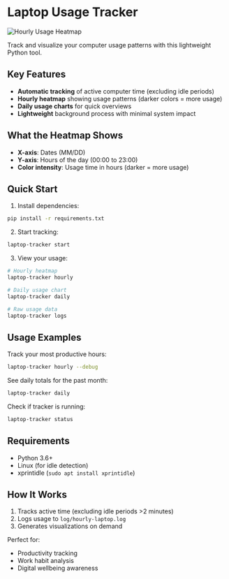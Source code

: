 # Laptop Usage Tracker

![Hourly Usage Heatmap](https://i.imgur.com/FTpKIK1.png)

Track and visualize your computer usage patterns with this lightweight Python tool.

## Key Features

- **Automatic tracking** of active computer time (excluding idle periods)
- **Hourly heatmap** showing usage patterns (darker colors = more usage)
- **Daily usage charts** for quick overviews
- **Lightweight** background process with minimal system impact

## What the Heatmap Shows

- **X-axis**: Dates (MM/DD)
- **Y-axis**: Hours of the day (00:00 to 23:00)  
- **Color intensity**: Usage time in hours (darker = more usage)

## Quick Start

1. Install dependencies:
```bash
pip install -r requirements.txt
```

2. Start tracking:
```bash
laptop-tracker start
```

3. View your usage:
```bash
# Hourly heatmap
laptop-tracker hourly

# Daily usage chart  
laptop-tracker daily

# Raw usage data
laptop-tracker logs
```

## Usage Examples

Track your most productive hours:
```bash
laptop-tracker hourly --debug
```

See daily totals for the past month:
```bash 
laptop-tracker daily
```

Check if tracker is running:
```bash
laptop-tracker status
```

## Requirements

- Python 3.6+
- Linux (for idle detection)
- xprintidle (`sudo apt install xprintidle`)

## How It Works

1. Tracks active time (excluding idle periods >2 minutes)
2. Logs usage to `log/hourly-laptop.log`
3. Generates visualizations on demand

Perfect for:
- Productivity tracking
- Work habit analysis  
- Digital wellbeing awareness
